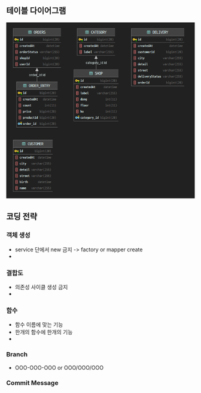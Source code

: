 ## 테이블 다이어그램
![Image](image/diagram.png)

## 코딩 전략

### 객체 생성
- service 단에서 new 금지 -> factory or mapper create
-

### 결합도
- 의존성 사이클 생성 금지
-

### 함수
- 함수 이름에 맞는 기능
- 한개의 함수에 한개의 기능
-

### Branch
- OOO-OOO-OOO or OOO/OOO/OOO

### Commit Message
